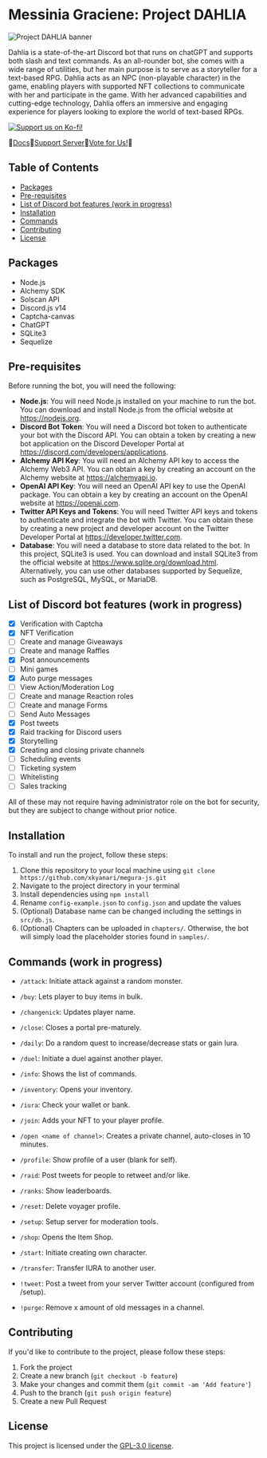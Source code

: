 # Messinia Graciene: Project DAHLIA

![Project DAHLIA banner](https://res.cloudinary.com/dnjaazvr7/image/upload/v1684522493/megura/dahlia-twitter_yae5go.png)

Dahlia is a state-of-the-art Discord bot that runs on chatGPT and supports both slash and text commands. As an all-rounder bot, she comes with a wide range of utilities, but her main purpose is to serve as a storyteller for a text-based RPG. Dahlia acts as an NPC (non-playable character) in the game, enabling players with supported NFT collections to communicate with her and participate in the game. With her advanced capabilities and cutting-edge technology, Dahlia offers an immersive and engaging experience for players looking to explore the world of text-based RPGs.

[![Support us on Ko-fi!](https://res.cloudinary.com/dnjaazvr7/image/upload/c_thumb,w_200,g_face/v1684692937/megura/61e11d503cc13747866d338b_Button-2-p-500_nvb2aa.png)](https://ko-fi.com/megura)

🔸[Docs](https://docs.megura.xyz)🔸[Support Server](https://discord.gg/X9eEW6yuhq)🔸[Vote for Us!](https://discordbotlist.com/bots/dahlia/upvote)🔸

## Table of Contents

- [Packages](#packages)
- [Pre-requisites](#pre-requisites)
- [List of Discord bot features (work in progress)](#list-of-discord-bot-features-work-in-progress)
- [Installation](#installation)
- [Commands](#commands-work-in-progress)
- [Contributing](#contributing)
- [License](#license)

## Packages

- Node.js
- Alchemy SDK
- Solscan API
- Discord.js v14
- Captcha-canvas
- ChatGPT
- SQLite3
- Sequelize

## Pre-requisites

Before running the bot, you will need the following:

- **Node.js**: You will need Node.js installed on your machine to run the bot. You can download and install Node.js from the official website at https://nodejs.org.
- **Discord Bot Token**: You will need a Discord bot token to authenticate your bot with the Discord API. You can obtain a token by creating a new bot application on the Discord Developer Portal at https://discord.com/developers/applications.
- **Alchemy API Key**: You will need an Alchemy API key to access the Alchemy Web3 API. You can obtain a key by creating an account on the Alchemy website at https://alchemyapi.io.
- **OpenAI API Key**: You will need an OpenAI API key to use the OpenAI package. You can obtain a key by creating an account on the OpenAI website at https://openai.com.
- **Twitter API Keys and Tokens**: You will need Twitter API keys and tokens to authenticate and integrate the bot with Twitter. You can obtain these by creating a new project and developer account on the Twitter Developer Portal at https://developer.twitter.com.
- **Database**: You will need a database to store data related to the bot. In this project, SQLite3 is used. You can download and install SQLite3 from the official website at https://www.sqlite.org/download.html. Alternatively, you can use other databases supported by Sequelize, such as PostgreSQL, MySQL, or MariaDB.

## List of Discord bot features (work in progress)

- [x] Verification with Captcha
- [x] NFT Verification
- [ ] Create and manage Giveaways
- [ ] Create and manage Raffles
- [x] Post announcements
- [ ] Mini games
- [x] Auto purge messages
- [ ] View Action/Moderation Log
- [ ] Create and manage Reaction roles
- [ ] Create and manage Forms
- [ ] Send Auto Messages
- [x] Post tweets
- [x] Raid tracking for Discord users
- [x] Storytelling
- [x] Creating and closing private channels
- [ ] Scheduling events
- [ ] Ticketing system
- [ ] Whitelisting
- [ ] Sales tracking

All of these may not require having administrator role on the bot for security, but they are subject to change without prior notice.

## Installation

To install and run the project, follow these steps:

1. Clone this repository to your local machine using `git clone https://github.com/xkyanari/megura-js.git`
2. Navigate to the project directory in your terminal
3. Install dependencies using `npm install`
4. Rename `config-example.json` to `config.json` and update the values
5. (Optional) Database name can be changed including the settings in `src/db.js`.
6. (Optional) Chapters can be uploaded in `chapters/`. Otherwise, the bot will simply load the placeholder stories found in `samples/`.

## Commands (work in progress)

- `/attack`: Initiate attack against a random monster.
- `/buy`: Lets player to buy items in bulk.
- `/changenick`: Updates player name.
- `/close`: Closes a portal pre-maturely.
- `/daily`: Do a random quest to increase/decrease stats or gain Iura.
- `/duel`: Initiate a duel against another player.
- `/info`: Shows the list of commands.
- `/inventory`: Opens your inventory.
- `/iura`: Check your wallet or bank.
- `/join`: Adds your NFT to your player profile.
- `/open <name of channel>`: Creates a private channel, auto-closes in 10 minutes.
- `/profile`: Show profile of a user (blank for self).
- `/raid`: Post tweets for people to retweet and/or like.
- `/ranks`: Show leaderboards.
- `/reset`: Delete voyager profile.
- `/setup`: Setup server for moderation tools.
- `/shop`: Opens the Item Shop.
- `/start`: Initiate creating own character.
- `/transfer`: Transfer IURA to another user.

- `!tweet`: Post a tweet from your server Twitter account (configured from /setup).
- `!purge`: Remove x amount of old messages in a channel.

## Contributing

If you'd like to contribute to the project, please follow these steps:

1. Fork the project
2. Create a new branch (`git checkout -b feature`)
3. Make your changes and commit them (`git commit -am 'Add feature'`)
4. Push to the branch (`git push origin feature`)
5. Create a new Pull Request

## License

This project is licensed under the [GPL-3.0 license](https://opensource.org/license/gpl-3-0/).
